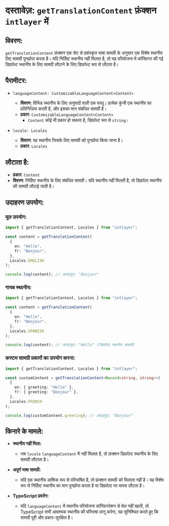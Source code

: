 # दस्तावेज़: `getTranslationContent` फ़ंक्शन `intlayer` में

## विवरण:

`getTranslationContent` फ़ंक्शन एक सेट से प्रशंस्कृत भाषा सामग्री के अनुसार एक विशेष स्थानीय लिए सामग्री पुनर्प्राप्त करता है। यदि निर्दिष्ट स्थानीय नहीं मिलता है, तो यह परियोजना में कॉन्फ़िगर की गई डिफ़ॉल्ट स्थानीय के लिए सामग्री लौटाने के लिए डिफ़ॉल्ट रूप से लौटता है।

## पैरामीटर:

- `languageContent: CustomizableLanguageContent<Content>`

  - **विवरण**: विभिन्न स्थानीय के लिए अनुवादों वाली एक वस्तु। प्रत्येक कुंजी एक स्थानीय का प्रतिनिधित्व करती है, और इसका मान संबंधित सामग्री है।
  - **प्रकार**: `CustomizableLanguageContent<Content>`
    - `Content` कोई भी प्रकार हो सकता है, डिफ़ॉल्ट रूप से `string`।

- `locale: Locales`

  - **विवरण**: वह स्थानीय जिसके लिए सामग्री को पुनर्प्राप्त किया जाना है।
  - **प्रकार**: `Locales`

## लौटाता है:

- **प्रकार**: `Content`
- **विवरण**: निर्दिष्ट स्थानीय के लिए संबंधित सामग्री। यदि स्थानीय नहीं मिलती है, तो डिफ़ॉल्ट स्थानीय की सामग्री लौटाई जाती है।

## उदाहरण उपयोग:

### मूल उपयोग:

```typescript
import { getTranslationContent, Locales } from "intlayer";

const content = getTranslationContent(
  {
    en: "Hello",
    fr: "Bonjour",
  },
  Locales.ENGLISH
);

console.log(content); // आउटपुट: "Bonjour"
```

### गायब स्थानीय:

```typescript
import { getTranslationContent, Locales } from "intlayer";

const content = getTranslationContent(
  {
    en: "Hello",
    fr: "Bonjour",
  },
  Locales.SPANISH
);

console.log(content); // आउटपुट: "Hello" (डिफ़ॉल्ट स्थानीय सामग्री)
```

### कस्टम सामग्री प्रकारों का उपयोग करना:

```typescript
import { getTranslationContent, Locales } from "intlayer";

const customContent = getTranslationContent<Record<string, string>>(
  {
    en: { greeting: "Hello" },
    fr: { greeting: "Bonjour" },
  },
  Locales.FRENCH
);

console.log(customContent.greeting); // आउटपुट: "Bonjour"
```

## किनारे के मामले:

- **स्थानीय नहीं मिला:**
  - जब `locale` `languageContent` में नहीं मिलता है, तो फ़ंक्शन डिफ़ॉल्ट स्थानीय के लिए सामग्री लौटाता है।
- **अपूर्ण भाषा सामग्री:**

  - यदि एक स्थानीय आंशिक रूप से परिभाषित है, तो फ़ंक्शन सामग्री को मिलाता नहीं है। यह विशेष रूप से निर्दिष्ट स्थानीय का मान पुनर्प्राप्त करता है या डिफ़ॉल्ट पर वापस लौटता है।

- **TypeScript प्रवर्तन:**
  - यदि `languageContent` में स्थानीय परियोजना कॉन्फ़िगरेशन से मेल नहीं खाती, तो TypeScript सभी आवश्यक स्थानीय की परिभाषा लागू करेगा, यह सुनिश्चित करते हुए कि सामग्री पूरी और प्रकार-सुरक्षित है।
